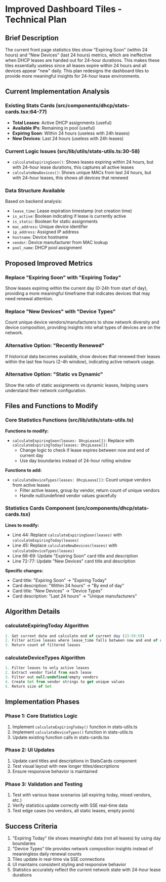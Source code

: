 # Improved Dashboard Tiles - Technical Plan

## Brief Description

The current front page statistics tiles show "Expiring Soon" (within 24 hours) and "New Devices" (last 24 hours) metrics, which are ineffective when DHCP leases are handed out for 24-hour durations. This makes these tiles essentially useless since all leases expire within 24 hours and all devices appear "new" daily. This plan redesigns the dashboard tiles to provide more meaningful insights for 24-hour lease environments.

## Current Implementation Analysis

### Existing Stats Cards (src/components/dhcp/stats-cards.tsx:64-77)
- **Total Leases**: Active DHCP assignments (useful)
- **Available IPs**: Remaining in pool (useful)
- **Expiring Soon**: Within 24 hours (useless with 24h leases)
- **New Devices**: Last 24 hours (useless with 24h leases)

### Current Logic Issues (src/lib/utils/stats-utils.ts:30-58)
- `calculateExpiringSoon()`: Shows leases expiring within 24 hours, but with 24-hour lease durations, this captures all active leases
- `calculateNewDevices()`: Shows unique MACs from last 24 hours, but with 24-hour leases, this shows all devices that renewed

### Data Structure Available
Based on backend analysis:
- `lease_time`: Lease expiration timestamp (not creation time)
- `is_active`: Boolean indicating if lease is currently active
- `is_static`: Boolean for static assignments
- `mac_address`: Unique device identifier
- `ip_address`: Assigned IP address
- `hostname`: Device hostname
- `vendor`: Device manufacturer from MAC lookup
- `pool_name`: DHCP pool assignment

## Proposed Improved Metrics

### Replace "Expiring Soon" with "Expiring Today"
Show leases expiring within the current day (0-24h from start of day), providing a more meaningful timeframe that indicates devices that may need renewal attention.

### Replace "New Devices" with "Device Types"
Count unique device vendors/manufacturers to show network diversity and device composition, providing insights into what types of devices are on the network.

### Alternative Option: "Recently Renewed"
If historical data becomes available, show devices that renewed their leases within the last few hours (2-4h window), indicating active network usage.

### Alternative Option: "Static vs Dynamic"
Show the ratio of static assignments vs dynamic leases, helping users understand their network configuration.

## Files and Functions to Modify

### Core Statistics Functions (src/lib/utils/stats-utils.ts)

**Functions to modify:**
- `calculateExpiringSoon(leases: DhcpLease[])`: Replace with `calculateExpiringToday(leases: DhcpLease[])`
  - Change logic to check if lease expires between now and end of current day
  - Use day boundaries instead of 24-hour rolling window

**Functions to add:**
- `calculateDeviceTypes(leases: DhcpLease[])`: Count unique vendors from active leases
  - Filter active leases, group by vendor, return count of unique vendors
  - Handle null/undefined vendor values gracefully

### Statistics Cards Component (src/components/dhcp/stats-cards.tsx)

**Lines to modify:**
- Line 44: Replace `calculateExpiringSoon(leases)` with `calculateExpiringToday(leases)`
- Line 45: Replace `calculateNewDevices(leases)` with `calculateDeviceTypes(leases)`
- Line 66-69: Update "Expiring Soon" card title and description
- Line 72-77: Update "New Devices" card title and description

**Specific changes:**
- Card title: "Expiring Soon" → "Expiring Today"
- Card description: "Within 24 hours" → "By end of day"
- Card title: "New Devices" → "Device Types"  
- Card description: "Last 24 hours" → "Unique manufacturers"

## Algorithm Details

### calculateExpiringToday Algorithm
```typescript
1. Get current date and calculate end of current day (23:59:59)
2. Filter active leases where lease_time falls between now and end of day
3. Return count of filtered leases
```

### calculateDeviceTypes Algorithm  
```typescript
1. Filter leases to only active leases
2. Extract vendor field from each lease
3. Filter out null/undefined/empty vendors
4. Create Set from vendor strings to get unique values
5. Return size of Set
```

## Implementation Phases

### Phase 1: Core Statistics Logic
1. Implement `calculateExpiringToday()` function in stats-utils.ts
2. Implement `calculateDeviceTypes()` function in stats-utils.ts  
3. Update existing function calls in stats-cards.tsx

### Phase 2: UI Updates
1. Update card titles and descriptions in StatsCards component
2. Test visual layout with new longer titles/descriptions
3. Ensure responsive behavior is maintained

### Phase 3: Validation and Testing
1. Test with various lease scenarios (all expiring today, mixed vendors, etc.)
2. Verify statistics update correctly with SSE real-time data
3. Test edge cases (no vendors, all static leases, empty pools)

## Success Criteria

1. "Expiring Today" tile shows meaningful data (not all leases) by using day boundaries
2. "Device Types" tile provides network composition insights instead of meaningless daily renewal counts
3. Tiles update in real-time via SSE connections
4. UI maintains consistent styling and responsive behavior
5. Statistics accurately reflect the current network state with 24-hour lease durations